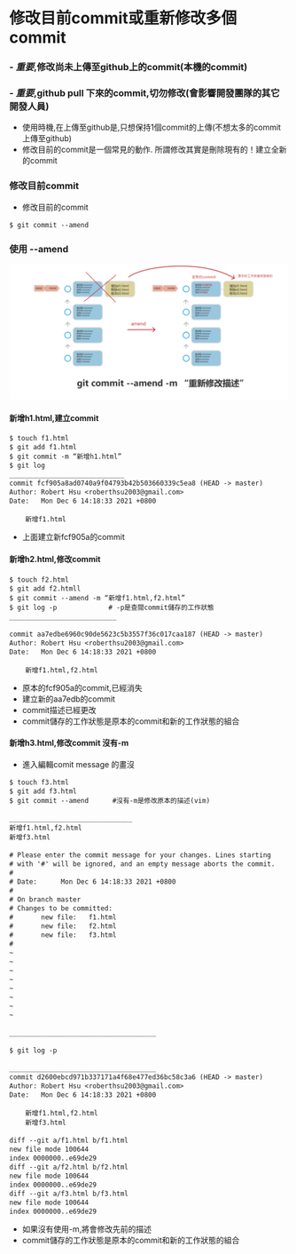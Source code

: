 # 修改目前commit或重新修改多個commit
### - *重要*,修改尚未上傳至github上的commit(本機的commit)
### - *重要*,github pull 下來的commit,切勿修改(會影響開發團隊的其它開發人員)
- 使用時機,在上傳至github是,只想保持1個commit的上傳(不想太多的commit上傳至github)
- 修改目前的commit是一個常見的動作. 所謂修改其實是刪除現有的！建立全新的commit
### 修改目前commit
- 修改目前的commit

```
$ git commit --amend
```	




### 使用 --amend

![](./images/pic1.png)

####  新增h1.html,建立commit

```
$ touch f1.html
$ git add f1.html
$ git commit -m “新增h1.html”
$ git log
_____________________________
commit fcf905a8ad0740a9f04793b42b503660339c5ea8 (HEAD -> master)
Author: Robert Hsu <roberthsu2003@gmail.com>
Date:   Mon Dec 6 14:18:33 2021 +0800

    新增f1.html

```

- 上面建立新fcf905a的commit

#### 新增h2.html,修改commit

```
$ touch f2.html
$ git add f2.htmll
$ git commit --amend -m “新增f1.html,f2.html”
$ git log -p             # -p是查閱commit儲存的工作狀態
___________________________

commit aa7edbe6960c90de5623c5b3557f36c017caa187 (HEAD -> master)
Author: Robert Hsu <roberthsu2003@gmail.com>
Date:   Mon Dec 6 14:18:33 2021 +0800

    新增f1.html,f2.html
```

- 原本的fcf905a的commit,已經消失
- 建立新的aa7edb的commit
- commit描述已經更改
- commit儲存的工作狀態是原本的commit和新的工作狀態的組合

#### 新增h3.html,修改commit 沒有-m
- 進入編輯comit message 的畫沒

```
$ touch f3.html
$ git add f3.html
$ git commit --amend      #沒有-m是修改原本的描述(vim)

_______________________________
新增f1.html,f2.html
新增f3.html

# Please enter the commit message for your changes. Lines starting
# with '#' will be ignored, and an empty message aborts the commit.
#
# Date:      Mon Dec 6 14:18:33 2021 +0800
#
# On branch master
# Changes to be committed:
#       new file:   f1.html
#       new file:   f2.html
#       new file:   f3.html
#
~
~
~
~
~
~
~
~

_____________________________________

$ git log -p

_____________________________________
commit d2600ebcd971b337171a4f68e477ed36bc58c3a6 (HEAD -> master)
Author: Robert Hsu <roberthsu2003@gmail.com>
Date:   Mon Dec 6 14:18:33 2021 +0800

    新增f1.html,f2.html
    新增f3.html

diff --git a/f1.html b/f1.html
new file mode 100644
index 0000000..e69de29
diff --git a/f2.html b/f2.html
new file mode 100644
index 0000000..e69de29
diff --git a/f3.html b/f3.html
new file mode 100644
index 0000000..e69de29
```

- 如果沒有使用-m,將會修改先前的描述
- commit儲存的工作狀態是原本的commit和新的工作狀態的組合




